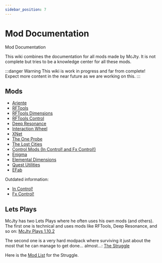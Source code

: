 ```yaml
---
sidebar_position: 7
---
```


# Mod Documentation

Mod Documentation

This wiki combines the documentation for all mods made by McJty.
It is not complete but tries to be a knowledge center for all these mods.

:::danger Warning
This wiki is work in progress and far from complete!
Expect more content in the near future as we are working on this.
:::

## Mods

* [Ariente](./ariente.md)
* [RFTools](./rftools/rftools.md)
* [RFTools Dimensions](./rftools-dimensions.md)
* [RFTools Control](./rftools-control.md)
* [Deep Resonance](./deep-resonance.md)
* [Interaction Wheel](./interaction-wheel.md)
* [XNet](./xnet.md)
* [The One Probe](./the-one-probe.md)
* [The Lost Cities](./lost-cities/lost-cities.md)
* [Control Mods (In Control! and Fx Control!)](./control-mods/control-mods.md)
* [Enigma](./enigma/enigma.md)
* [Elemental Dimensions](./elemental-dimensions.md)
* [Quest Utilities](./quest-utilities.md)
* [EFab](./efab.md)

Outdated information:

* [In Control!](./control-mods/in-control.md)
* [Fx Control!](./control-mods/fx-control.md)

## Lets Plays

McJty has two Lets Plays where he often uses his own mods (and others).
The first one is technical and uses mods like RFTools, Deep Resonance, and so on: [McJty Plays 1.10.2](https://www.youtube.com/playlist?list=PLmaTwVFUUXiBCCPMobixs2WZxpY9f0JvM)

The second one is a very hard modpack where surviving it just about the most that he can manage to get done... almost...: [The Struggle](https://www.youtube.com/playlist?list=PLmaTwVFUUXiDUEgTpRj5_sz_03BlmMUbj)

Here is the [Mod List](./struggle-mod-list.md) for the Struggle.

